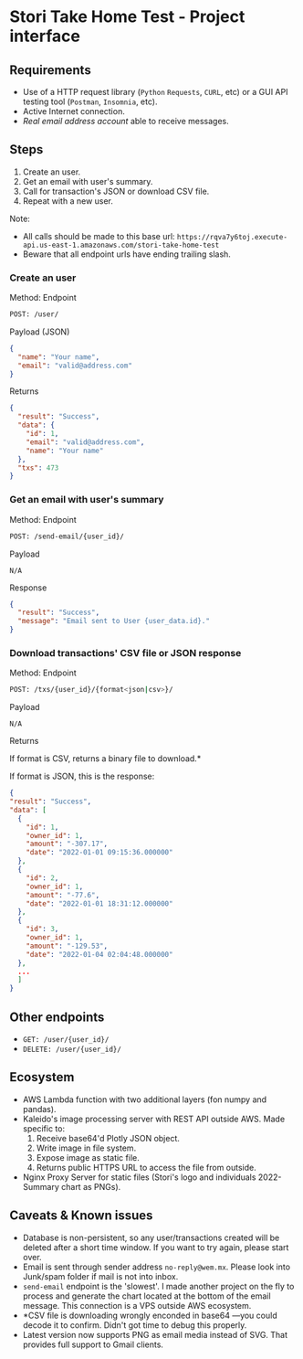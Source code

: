 # Stori Take Home Test - Project interface

## Requirements

- Use of a HTTP request library (`Python` `Requests`, `CURL`, etc) or a GUI API testing tool (`Postman`, `Insomnia`, etc).
- Active Internet connection.
- *Real email address account* able to receive messages.

## Steps

1. Create an user.
2. Get an email with user's summary.
3. Call for transaction's JSON or download CSV file.
4. Repeat with a new user.

Note:

- All calls should be made to this base url: `https://rqva7y6toj.execute-api.us-east-1.amazonaws.com/stori-take-home-test`
- Beware that all endpoint urls have ending trailing slash.


### Create an user

Method: Endpoint
``` bash
POST: /user/
```

Payload (JSON)
```json
{
  "name": "Your name",
  "email": "valid@address.com"
}
```

Returns
```json
{
  "result": "Success",
  "data": {
    "id": 1,
    "email": "valid@address.com",
    "name": "Your name"
  },
  "txs": 473
}
```

### Get an email with user's summary
Method: Endpoint
```bash
POST: /send-email/{user_id}/
```

Payload
```
N/A
```

Response
```json
{
  "result": "Success",
  "message": "Email sent to User {user_data.id}."
}
```

### Download transactions' CSV file or JSON response
Method: Endpoint
```bash
POST: /txs/{user_id}/{format<json|csv>}/
```
Payload
```
N/A
```

Returns

If format is CSV, returns a binary file to download.*

If format is JSON, this is the response:

```json
{
"result": "Success",
"data": [
  {
    "id": 1,
    "owner_id": 1,
    "amount": "-307.17",
    "date": "2022-01-01 09:15:36.000000"
  },
  {
    "id": 2,
    "owner_id": 1,
    "amount": "-77.6",
    "date": "2022-01-01 18:31:12.000000"
  },
  {
    "id": 3,
    "owner_id": 1,
    "amount": "-129.53",
    "date": "2022-01-04 02:04:48.000000"
  },
  ...
  ]
}
```

## Other endpoints

- `GET: /user/{user_id}/`
- `DELETE: /user/{user_id}/`


## Ecosystem

- AWS Lambda function with two additional layers (fon numpy and pandas).
- Kaleido's image processing server with REST API outside AWS. Made specific to:
    1. Receive base64'd Plotly JSON object.
    2. Write image in file system.
    3. Expose image as static file.
    4. Returns public HTTPS URL to access the file from outside.
- Nginx Proxy Server for static files (Stori's logo and individuals 2022-Summary chart as PNGs).


## Caveats & Known issues
- Database is non-persistent, so any user/transactions created will be deleted after a short time window. If you want to try again, please start over.
- Email is sent through sender address `no-reply@wem.mx`. Please look into Junk/spam folder if mail is not into inbox.
- `send-email` endpoint is the 'slowest'. I made another project on the fly to process and generate the chart located at the bottom of the email message. This connection is a VPS outside AWS ecosystem.
- *CSV file is downloading wrongly enconded in base64 —you could decode it to confirm. Didn't got time to debug this properly.
- Latest version now supports PNG as email media instead of SVG. That provides full support to Gmail clients.

